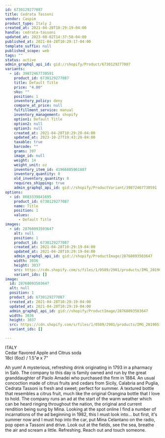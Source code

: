 ```yaml
---
id: 6730129277087
title: Cedrata Tassoni
vendor: Caspim
product_type: Italy 2
created_at: 2021-04-28T10:29:19-04:00
handle: cedrata-tassoni
updated_at: 2023-08-02T14:37:58-04:00
published_at: 2021-04-28T10:29:17-04:00
template_suffix: null
published_scope: web
tags: ""
status: active
admin_graphql_api_id: gid://shopify/Product/6730129277087
variants:
  - id: 39872467730591
    product_id: 6730129277087
    title: Default Title
    price: "4.00"
    sku: ""
    position: 1
    inventory_policy: deny
    compare_at_price: null
    fulfillment_service: manual
    inventory_management: shopify
    option1: Default Title
    option2: null
    option3: null
    created_at: 2021-04-28T10:29:20-04:00
    updated_at: 2023-10-27T19:43:28-04:00
    taxable: true
    barcode: ""
    grams: 397
    image_id: null
    weight: 14
    weight_unit: oz
    inventory_item_id: 41966885961887
    inventory_quantity: 0
    old_inventory_quantity: 0
    requires_shipping: true
    admin_graphql_api_id: gid://shopify/ProductVariant/39872467730591
options:
  - id: 8683339841695
    product_id: 6730129277087
    name: Title
    position: 1
    values:
      - Default Title
images:
  - id: 28768093503647
    alt: null
    position: 1
    product_id: 6730129277087
    created_at: 2021-04-28T10:29:19-04:00
    updated_at: 2021-04-28T10:29:19-04:00
    admin_graphql_api_id: gid://shopify/ProductImage/28768093503647
    width: 3036
    height: 3037
    src: https://cdn.shopify.com/s/files/1/0589/2901/products/IMG_20190514_170659.jpg?v=1619620159
    variant_ids: []
image:
  id: 28768093503647
  alt: null
  position: 1
  product_id: 6730129277087
  created_at: 2021-04-28T10:29:19-04:00
  updated_at: 2021-04-28T10:29:19-04:00
  admin_graphql_api_id: gid://shopify/ProductImage/28768093503647
  width: 3036
  height: 3037
  src: https://cdn.shopify.com/s/files/1/0589/2901/products/IMG_20190514_170659.jpg?v=1619620159
  variant_ids: []

---
```


ITALY  
Cedar flavored Apple and Citrus soda  
18cl (6oz) / 1.5"ø x 7"

Ah yum! A mysterious, refreshing drink originating in 1793 in a pharmacy in Salò. The company to this day is family owned and run by the great granddaughter of Paolo Amadei who purchased the firm in 1884. An usual concoction made of citrus fruits and cedars from Sicily, Calabria and Puglia, Cedrata Tassoni is fresh and sweet; perfect for summer. A textured bottle that resembles a citrus fruit, much like the original Orangina bottle that I love to hold. The company runs an ad at the start of the warm weather which can be heard ringing throughout the nation, the original and current rendition being sung by Mina. Looking at the spot online I find a number of incarnations of the ad beginning in 1982, this I must look into... but first, it's summer now and I must hop into the car, put Mina Celantano on the radio, pop open a Tassoni and drive. Look out at the fields, see the sea, breathe the air and scream a little. Refreshing. Reach out and touch someone.